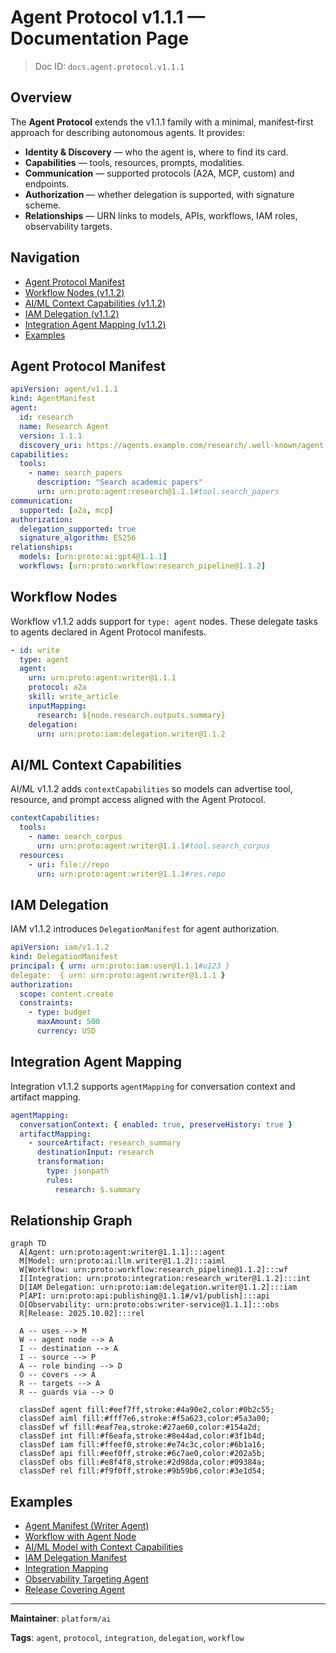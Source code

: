 # Agent Protocol v1.1.1 — Documentation Page

> Doc ID: `docs.agent.protocol.v1.1.1`

## Overview
The **Agent Protocol** extends the v1.1.1 family with a minimal, manifest‑first approach for describing autonomous agents. It provides:

- **Identity & Discovery** — who the agent is, where to find its card.
- **Capabilities** — tools, resources, prompts, modalities.
- **Communication** — supported protocols (A2A, MCP, custom) and endpoints.
- **Authorization** — whether delegation is supported, with signature scheme.
- **Relationships** — URN links to models, APIs, workflows, IAM roles, observability targets.

## Navigation
- [Agent Protocol Manifest](#agent-protocol-manifest)
- [Workflow Nodes (v1.1.2)](#workflow-nodes)
- [AI/ML Context Capabilities (v1.1.2)](#aiml-context-capabilities)
- [IAM Delegation (v1.1.2)](#iam-delegation)
- [Integration Agent Mapping (v1.1.2)](#integration-agent-mapping)
- [Examples](#examples)

## Agent Protocol Manifest
```yaml
apiVersion: agent/v1.1.1
kind: AgentManifest
agent:
  id: research
  name: Research Agent
  version: 1.1.1
  discovery_uri: https://agents.example.com/research/.well-known/agent.json
capabilities:
  tools:
    - name: search_papers
      description: "Search academic papers"
      urn: urn:proto:agent:research@1.1.1#tool.search_papers
communication:
  supported: [a2a, mcp]
authorization:
  delegation_supported: true
  signature_algorithm: ES256
relationships:
  models: [urn:proto:ai:gpt4@1.1.1]
  workflows: [urn:proto:workflow:research_pipeline@1.1.2]
```

## Workflow Nodes
Workflow v1.1.2 adds support for `type: agent` nodes. These delegate tasks to agents declared in Agent Protocol manifests.

```yaml
- id: write
  type: agent
  agent:
    urn: urn:proto:agent:writer@1.1.1
    protocol: a2a
    skill: write_article
    inputMapping:
      research: ${node.research.outputs.summary}
    delegation:
      urn: urn:proto:iam:delegation.writer@1.1.2
```

## AI/ML Context Capabilities
AI/ML v1.1.2 adds `contextCapabilities` so models can advertise tool, resource, and prompt access aligned with the Agent Protocol.

```yaml
contextCapabilities:
  tools:
    - name: search_corpus
      urn: urn:proto:agent:writer@1.1.1#tool.search_corpus
  resources:
    - uri: file://repo
      urn: urn:proto:agent:writer@1.1.1#res.repo
```

## IAM Delegation
IAM v1.1.2 introduces `DelegationManifest` for agent authorization.

```yaml
apiVersion: iam/v1.1.2
kind: DelegationManifest
principal: { urn: urn:proto:iam:user@1.1.1#u123 }
delegate:  { urn: urn:proto:agent:writer@1.1.1 }
authorization:
  scope: content.create
  constraints:
    - type: budget
      maxAmount: 500
      currency: USD
```

## Integration Agent Mapping
Integration v1.1.2 supports `agentMapping` for conversation context and artifact mapping.

```yaml
agentMapping:
  conversationContext: { enabled: true, preserveHistory: true }
  artifactMapping:
    - sourceArtifact: research_summary
      destinationInput: research
      transformation:
        type: jsonpath
        rules:
          research: $.summary
```

## Relationship Graph
```mermaid
graph TD
  A[Agent: urn:proto:agent:writer@1.1.1]:::agent
  M[Model: urn:proto:ai:llm.writer@1.1.2]:::aiml
  W[Workflow: urn:proto:workflow:research_pipeline@1.1.2]:::wf
  I[Integration: urn:proto:integration:research_writer@1.1.2]:::int
  D[IAM Delegation: urn:proto:iam:delegation.writer@1.1.2]:::iam
  P[API: urn:proto:api:publishing@1.1.1#/v1/publish]:::api
  O[Observability: urn:proto:obs:writer-service@1.1.1]:::obs
  R[Release: 2025.10.02]:::rel

  A -- uses --> M
  W -- agent node --> A
  I -- destination --> A
  I -- source --> P
  A -- role binding --> D
  O -- covers --> A
  R -- targets --> A
  R -- guards via --> O

  classDef agent fill:#eef7ff,stroke:#4a90e2,color:#0b2c55;
  classDef aiml fill:#fff7e6,stroke:#f5a623,color:#5a3a00;
  classDef wf fill:#eaf7ea,stroke:#27ae60,color:#154a2d;
  classDef int fill:#f6eafa,stroke:#8e44ad,color:#3f1b4d;
  classDef iam fill:#ffeef0,stroke:#e74c3c,color:#6b1a16;
  classDef api fill:#eef0ff,stroke:#6c7ae0,color:#202a5b;
  classDef obs fill:#e8f4f8,stroke:#2d98da,color:#09384a;
  classDef rel fill:#f9f0ff,stroke:#9b59b6,color:#3e1d54;
```

## Examples
- [Agent Manifest (Writer Agent)](./agent-writer.yaml)
- [Workflow with Agent Node](./workflow-research-pipeline.yaml)
- [AI/ML Model with Context Capabilities](./aiml-writer.yaml)
- [IAM Delegation Manifest](./iam-delegation-writer.yaml)
- [Integration Mapping](./integration-research-writer.yaml)
- [Observability Targeting Agent](./obs-writer.yaml)
- [Release Covering Agent](./release-2025-10-02.yaml)

---
**Maintainer**: `platform/ai`

**Tags**: `agent`, `protocol`, `integration`, `delegation`, `workflow`

